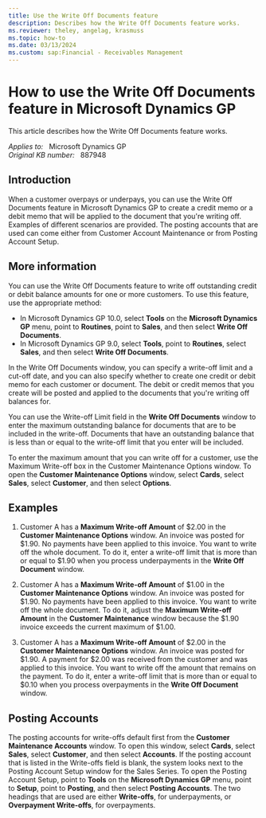 ```yaml
---
title: Use the Write Off Documents feature
description: Describes how the Write Off Documents feature works.
ms.reviewer: theley, angelag, krasmuss
ms.topic: how-to
ms.date: 03/13/2024
ms.custom: sap:Financial - Receivables Management
---
```

# How to use the Write Off Documents feature in Microsoft Dynamics GP

This article describes how the Write Off Documents feature works.

_Applies to:_ &nbsp; Microsoft Dynamics GP  
_Original KB number:_ &nbsp; 887948

## Introduction

When a customer overpays or underpays, you can use the Write Off Documents feature in Microsoft Dynamics GP to create a credit memo or a debit memo that will be applied to the document that you're writing off. Examples of different scenarios are provided. The posting accounts that are used can come either from Customer Account Maintenance or from Posting Account Setup.

## More information

You can use the Write Off Documents feature to write off outstanding credit or debit balance amounts for one or more customers. To use this feature, use the appropriate method:

- In Microsoft Dynamics GP 10.0, select **Tools** on the **Microsoft Dynamics GP** menu, point to **Routines**, point to **Sales**, and then select **Write Off Documents**.
- In Microsoft Dynamics GP 9.0, select **Tools**, point to **Routines**, select **Sales**, and then select **Write Off Documents**.

In the Write Off Documents window, you can specify a write-off limit and a cut-off date, and you can also specify whether to create one credit or debit memo for each customer or document. The debit or credit memos that you create will be posted and applied to the documents that you're writing off balances for.

You can use the Write-off Limit field in the **Write Off Documents** window to enter the maximum outstanding balance for documents that are to be included in the write-off. Documents that have an outstanding balance that is less than or equal to the write-off limit that you enter will be included.

To enter the maximum amount that you can write off for a customer, use the Maximum Write-off box in the Customer Maintenance Options window. To open the **Customer Maintenance Options** window, select **Cards**, select **Sales**, select **Customer**, and then select **Options**.

## Examples

1. Customer A has a **Maximum Write-off Amount** of $2.00 in the **Customer Maintenance Options** window. An invoice was posted for $1.90. No payments have been applied to this invoice. You want to write off the whole document. To do it, enter a write-off limit that is more than or equal to $1.90 when you process underpayments in the **Write Off Document** window.
2. Customer A has a **Maximum Write-off Amount** of $1.00 in the **Customer Maintenance Options** window. An invoice was posted for $1.90. No payments have been applied to this invoice. You want to write off the whole document. To do it, adjust the **Maximum Write-off Amount** in the **Customer Maintenance** window because the $1.90 invoice exceeds the current maximum of $1.00.

3. Customer A has a **Maximum Write-off Amount** of $2.00 in the **Customer Maintenance Options** window. An invoice was posted for $1.90. A payment for $2.00 was received from the customer and was applied to this invoice. You want to write off the amount that remains on the payment. To do it, enter a write-off limit that is more than or equal to $0.10 when you process overpayments in the **Write Off Document** window.

## Posting Accounts

The posting accounts for write-offs default first from the **Customer Maintenance Accounts** window. To open this window, select **Cards**, select **Sales**, select **Customer**, and then select **Accounts**. If the posting account that is listed in the Write-offs field is blank, the system looks next to the Posting Account Setup window for the Sales Series. To open the Posting Account Setup, point to **Tools** on the **Microsoft Dynamics GP** menu, point to **Setup**, point to **Posting**, and then select **Posting Accounts**. The two headings that are used are either **Write-offs**, for underpayments, or **Overpayment Write-offs**, for overpayments.
